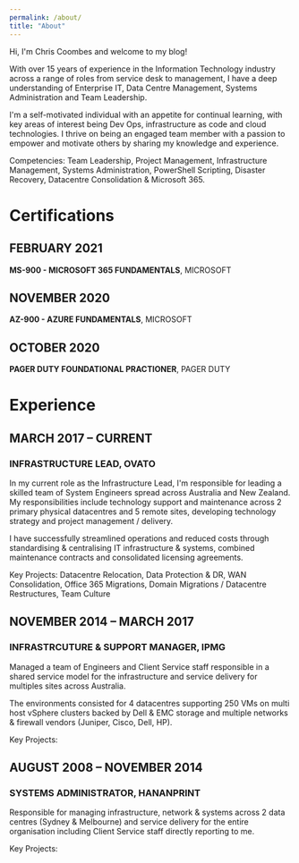```yaml
---
permalink: /about/
title: "About"
---
```

Hi, I'm Chris Coombes and welcome to my blog!

With over 15 years of experience in the Information Technology industry across a range of roles from service desk to management, I have a deep understanding of Enterprise IT, Data Centre Management, Systems Administration and Team Leadership.

I'm a self-motivated individual with an appetite for continual learning, with key areas of interest being Dev Ops, infrastructure as code and cloud technologies. I thrive on being an engaged team member with a passion to empower and motivate others by sharing my knowledge and experience.

Competencies: Team Leadership, Project Management, Infrastructure Management, Systems Administration, PowerShell Scripting, Disaster Recovery, Datacentre Consolidation & Microsoft 365.

# Certifications

## FEBRUARY 2021
**MS-900 - MICROSOFT 365 FUNDAMENTALS**, MICROSOFT

## NOVEMBER 2020
**AZ-900 - AZURE FUNDAMENTALS**, MICROSOFT

## OCTOBER 2020
**PAGER DUTY FOUNDATIONAL PRACTIONER**, PAGER DUTY


# Experience

## MARCH 2017 – CURRENT
### INFRASTRUCTURE LEAD, OVATO
In my current role as the Infrastructure Lead, I'm responsible for leading a skilled team of System Engineers spread across Australia and New Zealand. My responsibilities include technology support and maintenance across 2 primary physical datacentres and 5 remote sites, developing technology strategy and project management / delivery.

I have successfully streamlined operations and reduced costs through standardising & centralising IT infrastructure & systems, combined maintenance contracts and consolidated licensing agreements.

Key Projects: Datacentre Relocation, Data Protection & DR, WAN Consolidation, Office 365 Migrations, Domain Migrations / Datacentre Restructures, Team Culture

## NOVEMBER 2014 – MARCH 2017
### INFRASTRCUTURE & SUPPORT MANAGER, IPMG
Managed a team of Engineers and Client Service staff responsible in a shared service model for the infrastructure and service delivery for multiples sites across Australia.

The environments consisted for 4 datacentres supporting 250 VMs on multi host vSphere clusters backed by Dell & EMC storage and multiple networks & firewall vendors (Juniper, Cisco, Dell, HP).

Key Projects:

## AUGUST 2008 – NOVEMBER 2014
### SYSTEMS ADMINISTRATOR, HANANPRINT
Responsible for managing infrastructure, network & systems across 2 data centres (Sydney & Melbourne) and service delivery for the entire organisation including Client Service staff directly reporting to me.

Key Projects:


